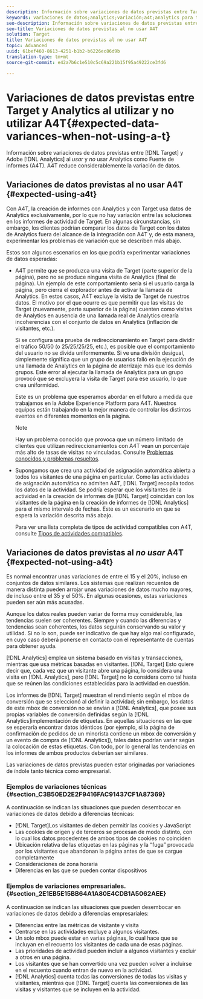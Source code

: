 ```yaml
---
description: Información sobre variaciones de datos previstas entre Target y Adobe Analytics al no usar Analytics como Fuente de informes (A4T), lo que elimina totalmente la variación de datos.
keywords: variaciones de datos;analytics;variación;a4t;analytics para target;analytics como fuente de informes;diferencias;discrepancias;discrepancia
seo-description: Información sobre variaciones de datos previstas entre Target y Adobe Analytics al no usar Analytics como Fuente de informes (A4T), lo que elimina totalmente la variación de datos.
seo-title: Variaciones de datos previstas al no usar A4T
solution: Target
title: Variaciones de datos previstas al no usar A4T
topic: Advanced
uuid: 61bef460-8613-4251-b1b2-b6226ec86d9b
translation-type: tm+mt
source-git-commit: e42a7b6c1e510c5c69a221b15f95a49222ce3fd6

---
```



# Variaciones de datos previstas entre Target y Analytics al utilizar y no utilizar A4T{#expected-data-variances-when-not-using-a-t}

Información sobre variaciones de datos previstas entre [!DNL Target] y Adobe [!DNL Analytics] al *usar* y *no* usar Analytics como Fuente de informes (A4T). A4T reduce considerablemente la variación de datos.

## Variaciones de datos previstas al no usar A4T {#expected-using-a4t}

Con A4T, la creación de informes con Analytics y con Target usa datos de Analytics exclusivamente, por lo que no hay variación entre las soluciones en los informes de actividad de Target. En algunas circunstancias, sin embargo, los clientes podrían comparar los datos de Target con los datos de Analytics fuera del alcance de la integración con A4T y, de esta manera, experimentar los problemas de variación que se describen más abajo.

Estos son algunos escenarios en los que podría experimentar variaciones de datos esperadas:

* A4T permite que se produzca una visita de Target (parte superior de la página), pero no se produce ninguna visita de Analytics (final de página). Un ejemplo de este comportamiento sería si el usuario carga la página, pero cierra el explorador antes de activar la llamada de Analytics. En estos casos, A4T excluye la visita de Target de nuestros datos. El motivo por el que ocurre es que permitir que las visitas de Target (nuevamente, parte superior de la página) cuenten como visitas de Analytics en ausencia de una llamada real de Analytics crearía incoherencias con el conjunto de datos en Analytics (inflación de visitantes, etc.).

   Si se configura una prueba de redireccionamiento en Target para dividir el tráfico 50/50 (o 25/25/25/25, etc.), es posible que el comportamiento del usuario no se divida uniformemente. Si ve una división desigual, simplemente significa que un grupo de usuarios falló en la ejecución de una llamada de Analytics en la página de aterrizaje más que los demás grupos. Este error al ejecutar la llamada de Analytics para un grupo provocó que se excluyera la visita de Target para ese usuario, lo que crea uniformidad.

   Este es un problema que esperamos abordar en el futuro a medida que trabajamos en la Adobe Experience Platform para A4T. Nuestros equipos están trabajando en la mejor manera de controlar los distintos eventos en diferentes momentos en la página.

   >[!NOTE]
   >
   >Hay un problema conocido que provoca que un número limitado de clientes que utilizan redireccionamientos con A4T vean un porcentaje más alto de tasas de visitas no vinculadas. Consulte [Problemas conocidos y problemas resueltos](/help/r-release-notes/known-issues-resolved-issues.md#redirect).

* Supongamos que crea una actividad de asignación automática abierta a todos los visitantes de una página en particular. Como las actividades de asignación automática no admiten A4T, [!DNL Target] recopila todos los datos de la actividad. Se podría esperar que los visitantes de la actividad en la creación de informes de [!DNL Target] coincidan con los visitantes de la página en la creación de informes de [!DNL Analytics] para el mismo intervalo de fechas. Este es un escenario en que se espera la variación descrita más abajo.

   Para ver una lista completa de tipos de actividad compatibles con A4T, consulte [Tipos de actividades compatibles](../../c-integrating-target-with-mac/a4t/a4t.md#section_F487896214BF4803AF78C552EF1669AA).

## Variaciones de datos previstas al *no usar* A4T {#expected-not-using-a4t}

Es normal encontrar unas variaciones de entre el 15 y el 20%, incluso en conjuntos de datos similares. Los sistemas que realizan recuentos de manera distinta pueden arrojar unas variaciones de datos mucho mayores, de incluso entre el 35 y el 50%. En algunas ocasiones, estas variaciones pueden ser aún más acusadas.

Aunque los datos reales pueden variar de forma muy considerable, las tendencias suelen ser coherentes. Siempre y cuando las diferencias y tendencias sean coherentes, los datos seguirán conservando su valor y utilidad. Si no lo son, puede ser indicativo de que hay algo mal configurado, en cuyo caso deberá ponerse en contacto con el representante de cuentas para obtener ayuda.

[!DNL Analytics] emplea un sistema basado en visitas y transacciones, mientras que usa métricas basadas en visitantes. [!DNL Target] Esto quiere decir que, cada vez que un visitante abre una página, lo considera una visita en [!DNL Analytics], pero [!DNL Target] no lo considera como tal hasta que se reúnen las condiciones establecidas para la actividad en cuestión.

Los informes de [!DNL Target] muestran el rendimiento según el mbox de conversión que se seleccionó al definir la actividad; sin embargo, los datos de este mbox de conversión no se envían a [!DNL Analytics], que posee sus propias variables de conversión definidas según la [!DNL Analytics]implementación de etiquetas. En aquellas situaciones en las que se esperaría encontrar datos idénticos (por ejemplo, si la página de confirmación de pedidos de un minorista contiene un mbox de conversión y un evento de compra de [!DNL Analytics]), tales datos podrían variar según la colocación de estas etiquetas. Con todo, por lo general las tendencias en los informes de ambos productos deberían ser similares.

Las variaciones de datos previstas pueden estar originadas por variaciones de índole tanto técnica como empresarial.

### Ejemplos de variaciones técnicas {#section_C3B50ED2E2F9416FAC91437CF1A87369}

A continuación se indican las situaciones que pueden desembocar en variaciones de datos debido a diferencias técnicas:

* [!DNL Target]Los visitantes de deben permitir las cookies y JavaScript
* Las cookies de origen y de terceros se procesan de modo distinto, con lo cual los datos procedentes de ambos tipos de cookies no coinciden
* Ubicación relativa de las etiquetas en las páginas y la “fuga” provocada por los visitantes que abandonan la página antes de que se cargue completamente
* Consideraciones de zona horaria
* Diferencias en las que se pueden contar dispositivos

### Ejemplos de variaciones empresariales. {#section_2E1EB5E15BB64A1A80E4CDB1A5062AEE}

A continuación se indican las situaciones que pueden desembocar en variaciones de datos debido a diferencias empresariales:

* Diferencias entre las métricas de visitante y visita
* Centrarse en las actividades excluye a algunos visitantes.
* Un solo mbox puede estar en varias páginas, lo cual hace que se incluyan en el recuento los visitantes de cada una de esas páginas.
* Las prioridades de actividad pueden incluir a algunos visitantes y excluir a otros en una página.
* Los visitantes que se han convertido una vez pueden volver a incluirse en el recuento cuando entran de nuevo en la actividad.
* [!DNL Analytics] cuenta todas las conversiones de todas las visitas y visitantes, mientras que [!DNL Target] cuenta las conversiones de las visitas y visitantes que se incluyen en la actividad.